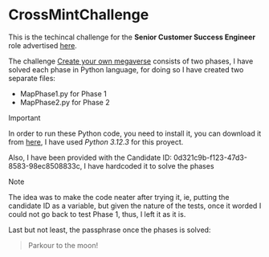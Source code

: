 # CrossMintChallenge

This is the techincal challenge for the **Senior Customer Success Engineer** role advertised [here](https://crossmint.notion.site/Senior-Customer-Success-Engineer-MAD-7f5715cfbc9946c28d82f3361f086f2f).

The challenge [Create your own megaverse](https://challenge.crossmint.io/) consists of two phases, I have solved each phase in Python language, for doing so I have created two separate files:

* MapPhase1.py for Phase 1
* MapPhase2.py for Phase 2

> [!IMPORTANT]
> In order to run these Python code, you need to install it, you can download it from [here](https://www.python.org/downloads/), I have used *Python 3.12.3* for this proyect.

Also, I have been provided with the Candidate ID: 0d321c9b-f123-47d3-8583-98ec8508833c, I have hardcoded it to solve the phases

> [!NOTE]
> The idea was to make the code neater after trying it, ie, putting the candidate ID as a variable, but given the nature of the tests, once it worded I could not go back to test Phase 1, thus, I left it as it is.

Last but not least, the passphrase once the phases is solved:
>Parkour to the moon!

